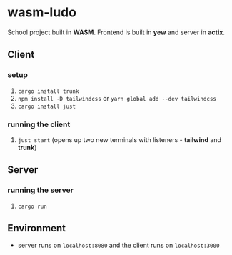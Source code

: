 # wasm-ludo
School project built in **WASM**. Frontend is built in **yew** and server in **actix**.

## Client 

### setup

1. ```cargo install trunk```
2. ```npm install -D tailwindcss``` or ```yarn global add --dev tailwindcss```
3. ```cargo install just```

### running the client

1. ```just start``` (opens up two new terminals with listeners - **tailwind** and **trunk**)

## Server

### running the server

1. ```cargo run```

## Environment

- server runs on ```localhost:8080``` and the client runs on ```localhost:3000```
